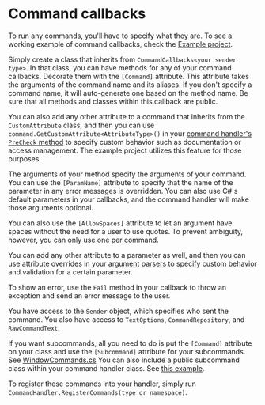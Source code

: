 # Command callbacks

To run any commands, you'll have to specify what they are. To see a working example of command callbacks, check the [Example project](https://github.com/ZakFahey/easy-commands/tree/master/EasyCommands/Example/Commands).

Simply create a class that inherits from `CommandCallbacks<your sender type>`. In that class, you can have methods for any of your command callbacks. Decorate them with the `[Command]` attribute. This attribute takes the arguments of the command name and its aliases. If you don't specify a command name, it will auto-generate one based on the method name. Be sure that all methods and classes within this callback are public.

You can also add any other attribute to a command that inherits from the `CustomAttribute` class, and then you can use `command.GetCustomAttribute<AttributeType>()` in your [command handler's `PreCheck` method](CommandHandler.md) to specify custom behavior such as documentation or access management. The example project utilizes this feature for those purposes.

The arguments of your method specify the arguments of your command. You can use the `[ParamName]` attribute to specify that the name of the parameter in any error messages is overridden. You can also use C#'s default parameters in your callbacks, and the command handler will make those arguments optional.

You can also use the `[AllowSpaces]` attribute to let an argument have spaces without the need for a user to use quotes. To prevent ambiguity, however, you can only use one per command.

You can add any other attribute to a parameter as well, and then you can use attribute overrides in your [argument parsers](ParsingRules.md) to specify custom behavior and validation for a certain parameter.

To show an error, use the `Fail` method in your callback to throw an exception and send an error message to the user.

You have access to the `Sender` object, which specifies who sent the command. You also have access to `TextOptions`, `CommandRepository`, and `RawCommandText`.

If you want subcommands, all you need to do is put the `[Command]` attribute on your class and use the `[Subcommand]` attribute for your subcommands. See [WindowCommands.cs](https://github.com/ZakFahey/easy-commands/blob/master/EasyCommands/Example/Commands/WindowCommands.cs) You can also include a public subcommand class within your command handler class. See [this example](https://github.com/ZakFahey/easy-commands/blob/master/EasyCommands/Test/Commands/SubcommandTest3.cs).

To register these commands into your handler, simply run `CommandHandler.RegisterCommands(type or namespace)`.
